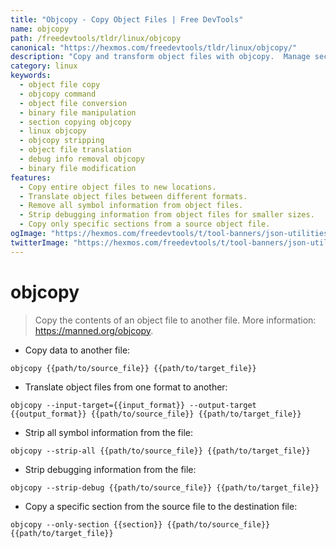 ```yaml
---
title: "Objcopy - Copy Object Files | Free DevTools"
name: objcopy
path: /freedevtools/tldr/linux/objcopy
canonical: "https://hexmos.com/freedevtools/tldr/linux/objcopy/"
description: "Copy and transform object files with objcopy.  Manage sections, strip debugging info, and convert between formats. Free online tool, no registration required."
category: linux
keywords:
  - object file copy
  - objcopy command
  - object file conversion
  - binary file manipulation
  - section copying objcopy
  - linux objcopy
  - objcopy stripping
  - object file translation
  - debug info removal objcopy
  - binary file modification
features:
  - Copy entire object files to new locations.
  - Translate object files between different formats.
  - Remove all symbol information from object files.
  - Strip debugging information from object files for smaller sizes.
  - Copy only specific sections from a source object file.
ogImage: "https://hexmos.com/freedevtools/t/tool-banners/json-utilities-banner.png"
twitterImage: "https://hexmos.com/freedevtools/t/tool-banners/json-utilities-banner.png"
---
```


# objcopy

> Copy the contents of an object file to another file.
> More information: <https://manned.org/objcopy>.

- Copy data to another file:

`objcopy {{path/to/source_file}} {{path/to/target_file}}`

- Translate object files from one format to another:

`objcopy --input-target={{input_format}} --output-target {{output_format}} {{path/to/source_file}} {{path/to/target_file}}`

- Strip all symbol information from the file:

`objcopy --strip-all {{path/to/source_file}} {{path/to/target_file}}`

- Strip debugging information from the file:

`objcopy --strip-debug {{path/to/source_file}} {{path/to/target_file}}`

- Copy a specific section from the source file to the destination file:

`objcopy --only-section {{section}} {{path/to/source_file}} {{path/to/target_file}}`
